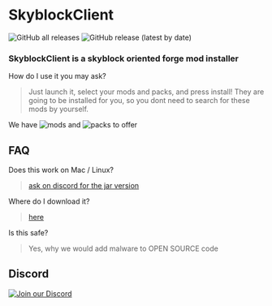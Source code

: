# SkyblockClient
![GitHub all releases](https://img.shields.io/github/downloads/nacrt/SkyblockClient/total?style=flat-square) ![GitHub release (latest by date)](https://img.shields.io/github/downloads/nacrt/SkyblockClient/latest/total?style=flat-square)
### SkyblockClient is a skyblock oriented forge mod installer
How do I use it you may ask?
> Just launch it, select your mods and packs, and press install!
> They are going to be installed for you, so you dont need to search for these mods by yourself.

We have ![mods](https://img.shields.io/badge/mods-31-brightgreen?style=flat-square) and ![packs](https://img.shields.io/badge/packs-20-brightgreen?style=flat-square) to offer

## FAQ

Does this work on Mac / Linux?

> [ask on discord for the jar version](https://github.com/nacrt/SkyblockClient#discord)

Where do I download it?

> [here](https://github.com/nacrt/SkyblockClient/releases/latest)

Is this safe?

> Yes, why we would add malware to OPEN SOURCE code

## Discord

<a href="https://discord.gg/VH6fdBYzQQ"><img src="https://discordapp.com/api/guilds/780181693100982273/widget.png?style=banner2" alt="Join our Discord"/></a>

